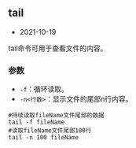 ## tail

- 2021-10-19

tail命令可用于查看文件的内容。

### 参数

- `-f`：循环读取。
- `-n<行数>`：显示文件的尾部n行内容。

```shell
#持续读取fileName文件尾部的数据
tail -f fileName
#读取fileName文件尾部100行
tail -n 100 fileName
```